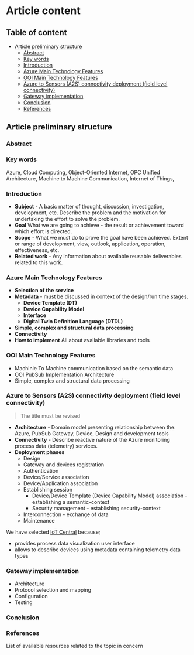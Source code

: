 # Article content <!-- omit in toc -->

## Table of content <!-- omit in toc -->

- [Article preliminary structure](#article-preliminary-structure)
  - [Abstract](#abstract)
  - [Key words](#key-words)
  - [Introduction](#introduction)
  - [Azure Main Technology Features](#azure-main-technology-fetuses)
  - [OOI Main Technology Features](#ooi-main-technology-features)
  - [Azure to Sensors (A2S) connectivity deployment (field level connectivity)](#azure-to-sensors-a2s-connectivity-deployment-field-level-connectivity)
  - [Gateway implementation](#gateway-implementation)
  - [Conclusion](#conclusion)
  - [References](#references)

## Article preliminary structure

### Abstract

### Key words

Azure, Cloud Computing, Object-Oriented Internet, OPC Unified Architecture, Machine to Machine Communication, Internet of Things,

### Introduction

- **Subject** - A basic matter of thought, discussion, investigation, development, etc. Describe the problem and the motivation for undertaking the effort to solve the problem.
- **Goal** What we are going to achieve - the result or achievement toward which effort is directed.
- **Scope** - What we must do to prove the goal have been achieved. Extent or range of development, view, outlook, application, operation, effectiveness, etc.
- **Related work** - Any information about available reusable deliverables related to this work.

### Azure Main Technology Features

- **Selection of the service**
- **Metadata** - must be discussed in context of the design/run time stages.
  - **Device Template (DT)**
  - **Device Capability Model**
  - **Interface**
  - **Digital Twin Definition Language (DTDL)**
- **Simple, complex and structural data processing**
- **Connectivity**
- **How to implement** All about available libraries and tools

### OOI Main Technology Features

- Machinie To Machine communication based on the semantic data
- OOI PubSub Implementation Architecture
- Simple, complex and structural data processing

### Azure to Sensors (A2S) connectivity deployment (field level connectivity) 

> The title must be revised

- **Architecture** - Domain model presenting relationship between the: Azure, PubSub Gateway, Device, Design and development tools
- **Connectivity** - Describe reactive nature of the Azure monitoring process data (telemetry) services.
- **Deployment phases**
  - Design
  - Gateway and devices registration
  - Authentication
  - Device/Service association
  - Device/Application association
  - Establishing session
    - Device/Device Template (Device Capability Model) association - establishing a semantic-context
    - Security management - establishing security-context
  - Interconnection - exchange of data
  - Maintenance

We have selected [IoT Central](https://docs.microsoft.com/en-gb/azure/iot-central/core/) because;

- provides process data visualization user interface
- allows to describe devices using metadata containing telemetry data types
 
### Gateway implementation

- Architecture
- Protocol selection and mapping
- Configuration
- Testing

### Conclusion

### References

List of available resources related to the topic in concern
